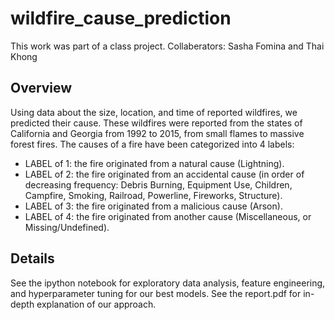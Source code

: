 # wildfire_cause_prediction

This work was part of a class project.
Collaberators: Sasha Fomina and Thai Khong

## Overview
Using data about the size, location, and time of reported wildfires, we predicted their cause. 
These wildfires were reported from the states of California and Georgia from 1992 to 2015,
from small flames to massive forest fires. 
The causes of a fire have been categorized into 4 labels:
* LABEL of 1: the fire originated from a natural cause (Lightning).
* LABEL of 2: the fire originated from an accidental cause (in order of decreasing frequency: Debris
Burning, Equipment Use, Children, Campfire, Smoking, Railroad, Powerline, Fireworks, Structure).
* LABEL of 3: the fire originated from a malicious cause (Arson).
* LABEL of 4: the fire originated from another cause (Miscellaneous, or Missing/Undefined).

## Details
See the ipython notebook for exploratory data analysis, feature engineering, and hyperparameter tuning for
our best models. See the report.pdf for in-depth explanation of our approach. 
